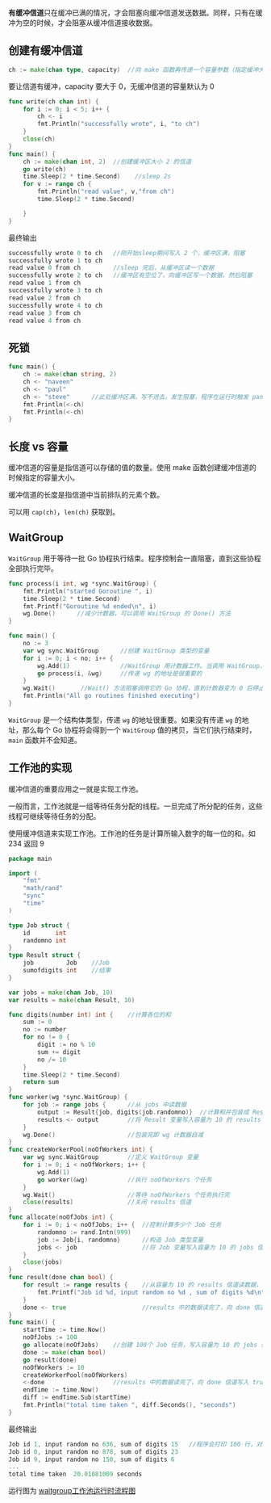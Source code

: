 **有缓冲信道**只在缓冲已满的情况，才会阻塞向缓冲信道发送数据。同样，只有在缓冲为空的时候，才会阻塞从缓冲信道接收数据。

## 创建有缓冲信道
```go
ch := make(chan type, capacity)  //向 make 函数再传递一个容量参数（指定缓冲大小），创建缓冲信道。
```
要让信道有缓冲，capacity 要大于 0，无缓冲信道的容量默认为 0
```go
func write(ch chan int) {  
    for i := 0; i < 5; i++ {
        ch <- i
        fmt.Println("successfully wrote", i, "to ch")
    }
    close(ch)
}
func main() {  
    ch := make(chan int, 2)  //创建缓冲区大小 2 的信道
    go write(ch)
    time.Sleep(2 * time.Second)    //sleep 2s
    for v := range ch {
        fmt.Println("read value", v,"from ch")
        time.Sleep(2 * time.Second)

    }
}
```
最终输出
```go
successfully wrote 0 to ch   //刚开始sleep期间写入 2 个，缓冲区满，阻塞
successfully wrote 1 to ch  
read value 0 from ch         //sleep 完后，从缓冲区读一个数据
successfully wrote 2 to ch   //缓冲区有空位了，向缓冲区写一个数据，然后阻塞
read value 1 from ch  
successfully wrote 3 to ch  
read value 2 from ch  
successfully wrote 4 to ch  
read value 3 from ch  
read value 4 from ch
```

## 死锁
```go
func main() {  
    ch := make(chan string, 2)
    ch <- "naveen"
    ch <- "paul"
    ch <- "steve"      //此处缓冲区满，写不进去，发生阻塞，程序在运行时触发 panic，
    fmt.Println(<-ch)
    fmt.Println(<-ch)
}
```
## 长度 vs 容量
缓冲信道的容量是指信道可以存储的值的数量。使用 make 函数创建缓冲信道的时候指定的容量大小。

缓冲信道的长度是指信道中当前排队的元素个数。

可以用 `cap(ch)`，`len(ch)` 获取到。
## WaitGroup
`WaitGroup` 用于等待一批 Go 协程执行结束。程序控制会一直阻塞，直到这些协程全部执行完毕。
```go
func process(i int, wg *sync.WaitGroup) {  
    fmt.Println("started Goroutine ", i)
    time.Sleep(2 * time.Second)
    fmt.Printf("Goroutine %d ended\n", i)
    wg.Done()      //减少计数器，可以调用 WaitGroup 的 Done() 方法
}

func main() {  
    no := 3
    var wg sync.WaitGroup      //创建 WaitGroup 类型的变量
    for i := 0; i < no; i++ {
        wg.Add(1)              //WaitGroup 用计数器工作。当调用 WaitGroup.Add() 传递一个 int 时，WaitGroup 的计数器会加上 Add 的传参。
        go process(i, &wg)     //传递 wg 的地址是很重要的
    }
    wg.Wait()       //Wait() 方法阻塞调用它的 Go 协程，直到计数器变为 0 后停止阻塞。
    fmt.Println("All go routines finished executing")
}
```
`WaitGroup` 是一个结构体类型，传递 `wg` 的地址很重要。如果没有传递 `wg` 的地址，那么每个 Go 协程将会得到一个 `WaitGroup` 值的拷贝，当它们执行结束时，`main` 函数并不会知道。
## 工作池的实现
缓冲信道的重要应用之一就是实现工作池。

一般而言，工作池就是一组等待任务分配的线程。一旦完成了所分配的任务，这些线程可继续等待任务的分配。

使用缓冲信道来实现工作池。工作池的任务是计算所输入数字的每一位的和。如 234 返回 9
```go
package main

import (  
    "fmt"
    "math/rand"
    "sync"
    "time"
)

type Job struct {  
    id       int   
    randomno int
}
type Result struct {  
    job         Job    //Job
    sumofdigits int    //结果
}

var jobs = make(chan Job, 10)  
var results = make(chan Result, 10)

func digits(number int) int {    //计算各位的和
    sum := 0
    no := number
    for no != 0 {
        digit := no % 10
        sum += digit
        no /= 10
    }
    time.Sleep(2 * time.Second)
    return sum
}
func worker(wg *sync.WaitGroup) {  
    for job := range jobs {      //从 jobs 中读数据
        output := Result{job, digits(job.randomno)}  //计算和并包装成 Result 变量
        results <- output        //将 Result 变量写入容量为 10 的 results 信道
    }
    wg.Done()                    //包装完即 wg 计数器自减
}
func createWorkerPool(noOfWorkers int) {  
    var wg sync.WaitGroup        //定义 WaitGroup 变量
    for i := 0; i < noOfWorkers; i++ {
        wg.Add(1)
        go worker(&wg)           //执行 noOfWorkers 个任务
    }
    wg.Wait()                    //等待 noOfWorkers 个任务执行完
    close(results)               //关闭 results 信道
}
func allocate(noOfJobs int) {  
    for i := 0; i < noOfJobs; i++ {  //控制计算多少个 Job 任务
        randomno := rand.Intn(999)
        job := Job{i, randomno}      //构造 Job 类型变量
        jobs <- job                  //将 Job 变量写入容量为 10 的 jobs 信道
    }
    close(jobs)
}
func result(done chan bool) {  
    for result := range results {    //从容量为 10 的 results 信道读数据，打印job.id，job.randomno，及结果sumofdigits
        fmt.Printf("Job id %d, input random no %d , sum of digits %d\n", result.job.id, result.job.randomno, result.sumofdigits)
    }
    done <- true                     //results 中的数据读完了，向 done 信道写入 true
}
func main() {  
    startTime := time.Now()
    noOfJobs := 100        
    go allocate(noOfJobs)    //创建 100个 Job 任务，写入容量为 10 的 jobs 信道
    done := make(chan bool)
    go result(done)
    noOfWorkers := 10
    createWorkerPool(noOfWorkers)
    <-done                   //results 中的数据读完了，向 done 信道写入 true，主协程从 done 信道读数据
    endTime := time.Now()
    diff := endTime.Sub(startTime)
    fmt.Println("total time taken ", diff.Seconds(), "seconds")
}
```
最终输出
```go
Job id 1, input random no 636, sum of digits 15   //程序会打印 100 行，对应 100 个任务
Job id 0, input random no 878, sum of digits 23  
Job id 9, input random no 150, sum of digits 6  
...
total time taken  20.01081009 seconds
```
运行图为
[waitgroup工作池运行时流程图](https://github.com/jianqiangli-Git/learngo/blob/master/learngo/waitgroup%E5%B7%A5%E4%BD%9C%E6%B1%A0.jpg)